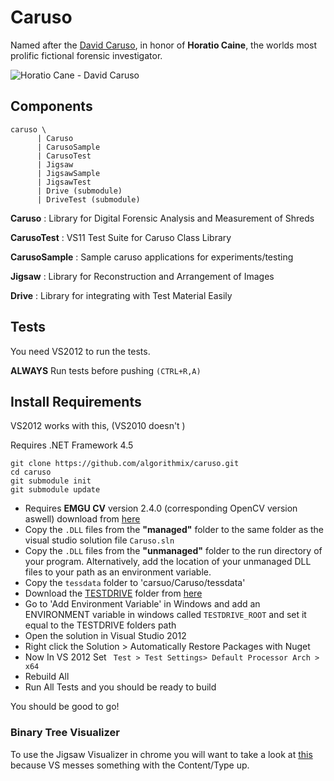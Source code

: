 Caruso
======

Named after the [David Caruso](http://www.youtube.com/watch?v=GeeyWvo1rNg), in honor of **Horatio Caine**, the worlds most prolific fictional forensic investigator.


![Horatio Cane - David Caruso](http://unjouravec.net/wp-content/uploads/2010/03/horatio460.jpg)

## Components

```
caruso \
      | Caruso
      | CarusoSample
      | CarusoTest
      | Jigsaw
      | JigsawSample
      | JigsawTest
      | Drive (submodule)
      | DriveTest (submodule)
```

**Caruso** : Library for Digital Forensic Analysis and Measurement of Shreds

**CarusoTest** : VS11 Test Suite for Caruso Class Library

**CarusoSample** : Sample caruso applications for experiments/testing

**Jigsaw** : Library for Reconstruction and Arrangement of Images

**Drive** : Library for integrating with Test Material Easily

## Tests

You need VS2012 to run the tests.

**ALWAYS** Run tests before pushing `(CTRL+R,A)`

## Install Requirements

VS2012 works with this, (VS2010 doesn't )

Requires .NET Framework 4.5

```
git clone https://github.com/algorithmix/caruso.git
cd caruso
git submodule init
git submodule update
```

- Requires **EMGU CV** version 2.4.0 (corresponding OpenCV version aswell) download from [here](https://www.dropbox.com/sh/23rpauin14wndva/EoK1nzqCiZ)
- Copy the `.DLL` files from the **"managed"** folder to the same folder as the visual studio solution file `Caruso.sln`
- Copy the `.DLL` files from the **"unmanaged"** folder to the run directory of your program.  Alternatively, add the location of your unmanaged DLL files to your path as an environment variable.
- Copy the `tessdata` folder to 'carsuo/Caruso/tessdata'
- Download the [TESTDRIVE](https://github.com/algorithmix/testdrive) folder from [here](https://www.dropbox.com/sh/bq2j6vjaklu1i9b/yn9Xl_3aUv)
- Go to 'Add Environment Variable' in Windows and add an ENVIRONMENT variable in windows called `TESTDRIVE_ROOT` and set it equal to the TESTDRIVE folders path
- Open the solution in Visual Studio 2012
- Right click the Solution > Automatically Restore Packages with Nuget
- Now In VS 2012 Set ` Test > Test Settings> Default Processor Arch >  x64`
- Rebuild All 
- Run All Tests and you should be ready to build

You should be good to go!

### Binary Tree Visualizer

To use the Jigsaw Visualizer in chrome you will want to take a look at [this](http://stackoverflow.com/questions/12003107/resource-interpreted-as-script-but-transferred-with-mime-type-text-plain-for-l) because VS messes something with the Content/Type up. 
